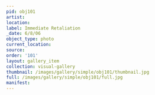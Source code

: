```yaml
---
pid: obj101
artist: 
location: 
label: Immediate Retaliation
_date: 6/8/06
object_type: photo
current_location: 
source: 
order: '101'
layout: gallery_item
collection: visual-gallery
thumbnail: /images/gallery/simple/obj101/thumbnail.jpg
full: /images/gallery/simple/obj101/full.jpg
manifest: 
---
```

